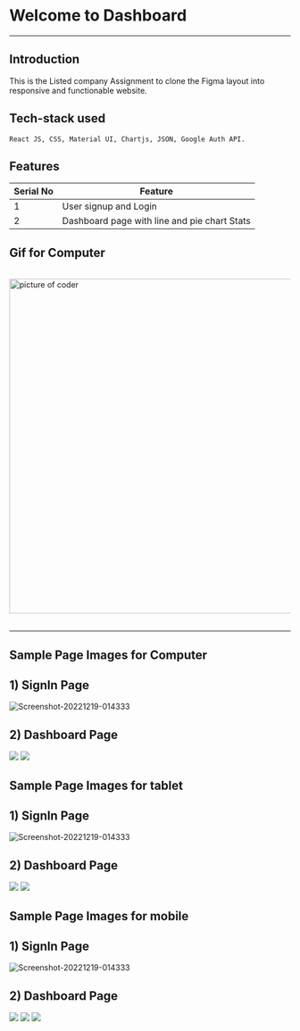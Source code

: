 # Welcome to Dashboard
---

**Introduction**
---
This is the Listed company Assignment to clone the Figma layout into responsive and functionable website.
##  Tech-stack used
  
   ```
React JS, CSS, Material UI, Chartjs, JSON, Google Auth API.

   ```

## Features

 | Serial No            | Feature                                                              |
| ----------------- | ------------------------------------------------------------------ |
| 1 | User signup and Login |
| 2 | Dashboard page with line and pie chart Stats |

**Gif for Computer**
---

<div>&nbsp;<img align="center" width="600px" alt="picture of coder" src="https://github.com/Abhi11sep/Listed/blob/master/listed_AdobeExpress.gif"/></div>
</br>

---





  **Sample Page Images for Computer**
  ---
  
  **1) SignIn Page**
  ---
<img src="https://github.com/Abhi11sep/Listed/blob/master/pageA_full.jpg" alt="Screenshot-20221219-014333" border="0">
  
  
  **2) Dashboard Page**
   ---
<img src="https://github.com/Abhi11sep/Listed/blob/master/pageB_1_full.jpg"></img>
<img src="https://github.com/Abhi11sep/Listed/blob/master/full_pageB_2.jpg"></img>

  **Sample Page Images for tablet**
  ---
  
  **1) SignIn Page**
  ---
<img src="https://github.com/Abhi11sep/Listed/blob/master/pageA_tab.jpg" alt="Screenshot-20221219-014333" border="0">
  
  
  **2) Dashboard Page**
   ---
<img src="https://github.com/Abhi11sep/Listed/blob/master/tab_PageB_top.jpg"></img>
<img src="https://github.com/Abhi11sep/Listed/blob/master/tab_pageB_.png"></img>

  **Sample Page Images for mobile**
  ---
  
  **1) SignIn Page**
  ---
<img src="https://github.com/Abhi11sep/Listed/blob/master/pageA_full_mob.jpg" alt="Screenshot-20221219-014333" border="0">
  
  
  **2) Dashboard Page**
   ---
<img src="https://github.com/Abhi11sep/Listed/blob/master/pageB_1_mob.jpg"></img>
<img src="https://github.com/Abhi11sep/Listed/blob/master/pageB_2_mob.jpg"></img>
<img src="https://github.com/Abhi11sep/Listed/blob/master/mob_pageB_4.jpg"></img>



